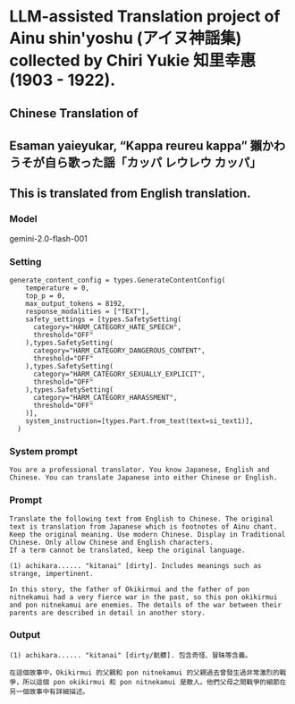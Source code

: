 # LLM-assisted Translation project of Ainu shin'yoshu (アイヌ神謡集) collected by Chiri Yukie 知里幸惠 (1903 - 1922).

## Chinese Translation of

## Esaman yaieyukar, “Kappa reureu kappa” 獺かわうそが自ら歌った謡「カッパ レウレウ カッパ」

## This is translated from English translation.

### Model
gemini-2.0-flash-001

### Setting
```
generate_content_config = types.GenerateContentConfig(
    temperature = 0,
    top_p = 0,
    max_output_tokens = 8192,
    response_modalities = ["TEXT"],
    safety_settings = [types.SafetySetting(
      category="HARM_CATEGORY_HATE_SPEECH",
      threshold="OFF"
    ),types.SafetySetting(
      category="HARM_CATEGORY_DANGEROUS_CONTENT",
      threshold="OFF"
    ),types.SafetySetting(
      category="HARM_CATEGORY_SEXUALLY_EXPLICIT",
      threshold="OFF"
    ),types.SafetySetting(
      category="HARM_CATEGORY_HARASSMENT",
      threshold="OFF"
    )],
    system_instruction=[types.Part.from_text(text=si_text1)],
  )
```

### System prompt
```
You are a professional translator. You know Japanese, English and Chinese. You can translate Japanese into either Chinese or English.
```

### Prompt
```
Translate the following text from English to Chinese. The original text is translation from Japanese which is footnotes of Ainu chant. 
Keep the original meaning. Use modern Chinese. Display in Traditional Chinese. Only allow Chinese and English characters.
If a term cannot be translated, keep the original language.

(1) achikara...... "kitanai" [dirty]. Includes meanings such as strange, impertinent.

In this story, the father of Okikirmui and the father of pon nitnekamui had a very fierce war in the past, so this pon okikirmui and pon nitnekamui are enemies. The details of the war between their parents are described in detail in another story.

```

### Output
```
(1) achikara...... "kitanai" [dirty/骯髒]. 包含奇怪、冒昧等含義。

在這個故事中，Okikirmui 的父親和 pon nitnekamui 的父親過去曾發生過非常激烈的戰爭，所以這個 pon okikirmui 和 pon nitnekamui 是敵人。他們父母之間戰爭的細節在另一個故事中有詳細描述。
```
